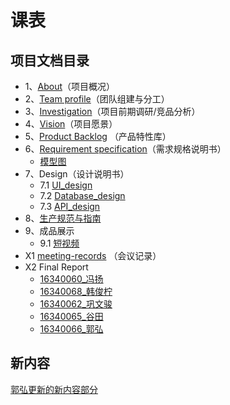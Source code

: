 # 课表



## 项目文档目录

  
- 1、[About](dashboard/01-about.md)（项目概况）
- 2、[Team profile](dashboard/02-team-profile.md)（团队组建与分工）
- 3、[Investigation](dashboard/03-investigation.md)（项目前期调研/竞品分析）
- 4、[Vision](dashboard/04-vision.md)（项目愿景）
- 5、[Product Backlog](dashboard/05-product-backlog.md) （产品特性库）
- 6、[Requirement specification](dashboard/Requirementspecification.pdf)（需求规格说明书）
  - [模型图](dashboard/Requirementspecification.pdf)
- 7、Design（设计说明书）
  - 7.1 [UI_design](dashboard/UI_design.md)
  - 7.2 [Database_design](dashboard/database_design.md)
  - 7.3 [API_design](dashboard/API_design.md)
- 8、[生产规范与指南](dashboard/生产规范与指南.pdf)
- 9、成品展示
  - 9.1 [短视频](dashboard/assets/video.mp4)
- X1 [meeting-records](dashboard/meeting.md) （会议记录）
- X2 Final Report
  - [16340060_冯扬](dashboard/finalReport/16340060.md)
  - [16340068_韩俊柠](dashboard/finalReport/16340068.md)
  - [16340062_巩文骏](dashboard/finalReport/16340062.md)
  - [16340065_谷田](dashboard/finalReport/16340065.md)
  - [16340066_郭弘](dashboard/finalReport/16340066.md)

## 新内容

[郭弘更新的新内容部分](dashboard/new_content/ReadMe.md)

